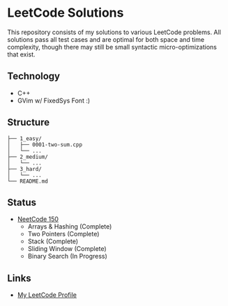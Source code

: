 # LeetCode Solutions

This repository consists of my solutions to various LeetCode problems. All solutions pass all test cases and are optimal for both space and time complexity, though there may still be small syntactic micro-optimizations that exist.

## Technology

- C++
- GVim w/ FixedSys Font :)

## Structure

```text
├── 1_easy/
│   ├── 0001-two-sum.cpp
│   └── ...
├── 2_medium/
│   └── ...
├── 3_hard/
│   └── ...
└── README.md
```

## Status

- [NeetCode 150](https://neetcode.io/roadmap)
  - Arrays & Hashing (Complete)
  - Two Pointers (Complete)
  - Stack (Complete)
  - Sliding Window (Complete)
  - Binary Search (In Progress)

## Links

- [My LeetCode Profile](https://leetcode.com/u/nathanaronson/)
